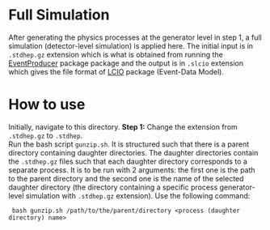 Full Simulation
================
After generating the physics processes at the generator level in step 1, a full simulation (detector-level simulation) is applied here. The initial input is in ```.stdhep.gz``` extension which is what is obtained from running the [EventProducer](https://github.com/HEP-FCC/EventProducer#eventproducer) package package and the output is in ```.slcio``` extension which gives the file format of [LCIO](https://github.com/iLCSoft/LCIO) package (Event-Data Model). 

How to use
================
Initially, navigate to this directory. 
__Step 1:__ Change the extension from ```.stdhep.gz``` to ```.stdhep```.  <br>
Run the bash script ```gunzip.sh```. It is structured such that there is a parent directory containing daughter directories. The daughter directories contain the ```.stdhep.gz``` files such that each daughter directory corresponds to a separate process. It is to be run with 2 arguments: the first one is the path to the parent directory and the second one is the name of the selected daughter directory (the directory containing a specific process generator-level simulation with ```.stdhep.gz``` extension). Use the following command:
```
 bash gunzip.sh /path/to/the/parent/directory <process (daughter directory) name>
```
